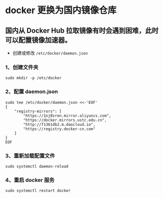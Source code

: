 # docker 更换为国内镜像仓库

## 国内从 Docker Hub 拉取镜像有时会遇到困难，此时可以配置镜像加速器。

* 创建或修改 `/etc/docker/daemon.json`

### 1、创建文件夹

```shell
sudo mkdir -p /etc/docker
```

### 2、配置 daemon.json

```shell
sudo tee /etc/docker/daemon.json <<-'EOF'
{
    "registry-mirrors": [
        "https://1nj0zren.mirror.aliyuncs.com",
        "https://docker.mirrors.ustc.edu.cn",
        "http://f1361db2.m.daocloud.io",
        "https://registry.docker-cn.com"
    ]
}
EOF
```

### 3、重新加载配置文件

```shell
sudo systemctl daemon-reload
```

### 4、重启 docker 服务

```shell
sudo systemctl restart docker
```
